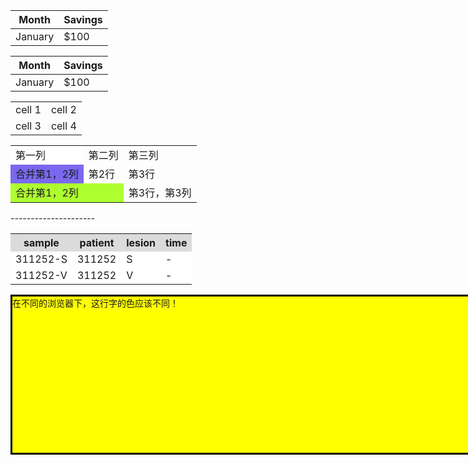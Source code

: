 <table rules= "rows" >
<tr>
<th>Month</th>
<th>Savings</th>
</tr>
<tr>
<td>January</td>
<td>$100</td>
</tr>
</table> 

<table rules="rows">
  <tr>
    <th>Month</th>
    <th>Savings</th>
  </tr>
  <tr>
    <td>January</td>
    <td>$100</td>
  </tr>
</table>

<table id="myTable">
<tr>
        <td>cell 1</td>
        <td>cell 2</td>
</tr>
<tr>
        <td>cell 3</td>
        <td>cell 4</td>
</tr>
</table>

<table>
    <tr>
        <td bgcolor=#FFFFFF>第一列</td> 
        <td>第二列</td>
        <td>第三列</td> 
   </tr>
    <tr>
        <td bgcolor=#7B68EE>合并第1，2列</td>
        <td>第2行</td>
        <td>第3行</td>
    </tr>
    <tr>
        <td colspan="2" bgcolor=#ADFF2F>合并第1，2列</td>
        <td>第3行，第3列</td>  
    </tr>
</table>
--------------------- 
<table>
  <tr>
     <th style="background-color:#DBDBDB">sample</th> 
     <th style="background-color:#DBDBDB">patient</th> 
     <th style="background-color:#DBDBDB">lesion</th>
     <th style="background-color:#DBDBDB">time</th>
  </tr>
  <tr>
        <td bgcolor=#FFFFFF>311252-S</td>
        <td bgcolor=#FFFFFF>311252</td>
        <td bgcolor=#FFFFFF>S</td>
        <td bgcolor=#FFFFFF>-</td>
  </tr>
  <tr>
        <td bgcolor=#FFFFFF>311252-V</td>
        <td bgcolor=#FFFFFF>311252</td>
        <td bgcolor=#FFFFFF>V</td>
        <td bgcolor=#FFFFFF>-</td>
  </tr>  
</table>


<html>
<head>
<meta http-equiv="Content-Type" content="text/html; charset=utf-8" />
<title>无标题文档</title>
<style type="text/css">
div{
width:800px;
height:250px;
background-color:yellow!important;/*提升指定样式规则的应用优先权*/
background-color:red;
border:3px solid #000!important;/*firefox*/
*border:5px solid #f00!important;/*Ie7.0*/
border:1px solid #000;/*Ie6.0*/
}
</style>
</head>

</html>

<div id="Box"> 在不同的浏览器下，这行字的色应该不同！</div>
 

